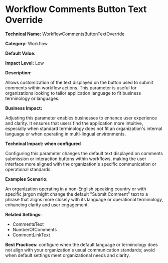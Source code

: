 # Workflow Comments Button Text Override

**Technical Name:** WorkflowCommentsButtonTextOverride

**Category:** Workflow

**Default Value:**

**Impact Level:** Low

**Description:**

Allows customization of the text displayed on the button used to submit comments within workflow actions. This parameter is useful for organizations looking to tailor application language to fit business terminology or languages.

**Business Impact:**

Adjusting this parameter enables businesses to enhance user experience and clarity. It ensures that users find the application more intuitive, especially when standard terminology does not fit an organization's internal language or when operating in multi-lingual environments.

**Technical Impact: when configured**

Configuring this parameter changes the default text displayed on comments submission or interaction buttons within workflows, making the user interface more aligned with the organization's specific communication or operational standards.

**Examples Scenario:**

An organization operating in a non-English speaking country or with specific jargon might change the default "Submit Comment" text to a phrase that aligns more closely with its language or operational terminology, enhancing clarity and user engagement.

**Related Settings:**

- CommentsText
- NumberOfComments
- CommentLinkText

**Best Practices:** configure when the default language or terminology does not align with your organization's usual communication standards; avoid when default settings meet organizational needs and clarity.